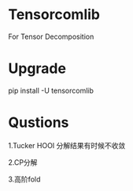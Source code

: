# Tensorcomlib

For Tensor Decomposition

# Upgrade

pip install -U tensorcomlib

# Qustions

1.Tucker HOOI 分解结果有时候不收敛

2.CP分解

3.高阶fold